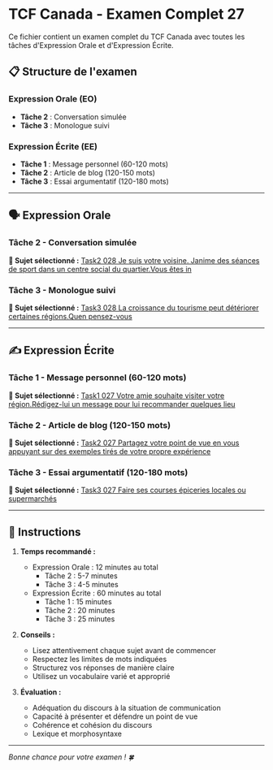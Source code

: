 # TCF Canada - Examen Complet 27

Ce fichier contient un examen complet du TCF Canada avec toutes les tâches d'Expression Orale et d'Expression Écrite.

## 📋 Structure de l'examen

### Expression Orale (EO)
- **Tâche 2** : Conversation simulée
- **Tâche 3** : Monologue suivi

### Expression Écrite (EE)  
- **Tâche 1** : Message personnel (60-120 mots)
- **Tâche 2** : Article de blog (120-150 mots)
- **Tâche 3** : Essai argumentatif (120-180 mots)

---

## 🗣️ Expression Orale

### Tâche 2 - Conversation simulée

**📄 Sujet sélectionné :** [Task2 028 Je suis votre voisine. Janime des séances de sport dans un centre social du quartier.Vous êtes in](tcf_canada/eo/task2/task2_028_Je_suis_votre_voisine._Janime_des_séances_de_sport_dans_un_centre_social_du_quartier.Vous_êtes_in.md)

### Tâche 3 - Monologue suivi

**📄 Sujet sélectionné :** [Task3 028 La croissance du tourisme peut détériorer certaines régions.Quen pensez-vous](tcf_canada/eo/task3/task3_028_La_croissance_du_tourisme_peut_détériorer_certaines_régions.Quen_pensez-vous.md)

---

## ✍️ Expression Écrite

### Tâche 1 - Message personnel (60-120 mots)

**📄 Sujet sélectionné :** [Task1 027 Votre amie souhaite visiter votre région.Rédigez-lui un message pour lui recommander quelques lieu](tcf_canada/ee/task1/task1_027_Votre_amie_souhaite_visiter_votre_région.Rédigez-lui_un_message_pour_lui_recommander_quelques_lieu.md)

### Tâche 2 - Article de blog (120-150 mots)

**📄 Sujet sélectionné :** [Task2 027 Partagez votre point de vue en vous appuyant sur des exemples tirés de votre propre expérience](tcf_canada/ee/task2/task2_027_Partagez_votre_point_de_vue_en_vous_appuyant_sur_des_exemples_tirés_de_votre_propre_expérience.md)

### Tâche 3 - Essai argumentatif (120-180 mots)

**📄 Sujet sélectionné :** [Task3 027 Faire ses courses épiceries locales ou supermarchés](tcf_canada/ee/task3/task3_027_Faire_ses_courses_épiceries_locales_ou_supermarchés.md)

---

## 📝 Instructions

1. **Temps recommandé :**
   - Expression Orale : 12 minutes au total
     - Tâche 2 : 5-7 minutes
     - Tâche 3 : 4-5 minutes
   - Expression Écrite : 60 minutes au total
     - Tâche 1 : 15 minutes
     - Tâche 2 : 20 minutes  
     - Tâche 3 : 25 minutes

2. **Conseils :**
   - Lisez attentivement chaque sujet avant de commencer
   - Respectez les limites de mots indiquées
   - Structurez vos réponses de manière claire
   - Utilisez un vocabulaire varié et approprié

3. **Évaluation :**
   - Adéquation du discours à la situation de communication
   - Capacité à présenter et défendre un point de vue
   - Cohérence et cohésion du discours
   - Lexique et morphosyntaxe

---

*Bonne chance pour votre examen ! 🍀*
